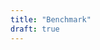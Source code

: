 ```yaml
---
title: "Benchmark"
draft: true
---
```


<p>
    <div id="configuration"></div>
</p>
<br/>
<p>
    <div style="display: table; width: 100%;">
        <div style="display: table-row;">
            <div style="display: table-cell; width: 50%;"><canvas id="executiontime" /></div>
            <div style="display: table-cell; width: 50%;"><canvas id="agentinitializetime" /></div>
        </div>
        <div style="display: table-row;">
            <div style="display: table-cell; width: 50%"><canvas id="cycletimedistribution" /></div>    
            <div style="display: table-cell; width: 50%"><canvas id="memoryconsumption" /></div>
        </div>
    </div>
</p>    

<script>
jQuery.ajax({
        url: "/synchronizedcount5.json",
        crossDomain: true
    })
    .done(function(data) {
        console.log(data);

        benchmark.configurationtable( "#configuration", data );
        benchmark.timeplot( "#executiontime", "execution", "agent execution time", data );
        benchmark.timeplot( "#agentinitializetime", "agentinitialize", "agent initializing time", data );
        benchmark.cycleplot( "#cycletimedistribution", "agent cycle time distribution", data );
        benchmark.memoryplot( "#memoryconsumption", "memory consumption", data );
    });    
</script>
